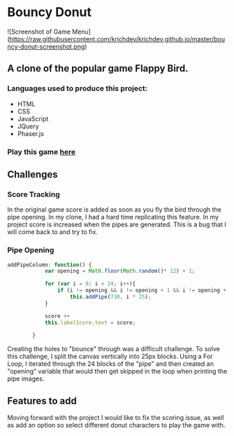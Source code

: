 # Bouncy Donut
![Screenshot of Game Menu]
(https://raw.githubusercontent.com/krichdev/krichdev.github.io/master/bouncy-donut-screenshot.png)

## A clone of the popular game Flappy Bird. 

### Languages used to produce this project:
* HTML
* CSS
* JavaScript
* JQuery
* Phaser.js

### Play this game [here](http://www.helloimkyle.com/bouncy-donut)

## Challenges

### Score Tracking
In the original game score is added as soon as you fly the bird through the pipe opening. In my clone, I had a hard time replicating this feature. In my project score is increased when the pipes are generated. This is a bug that I will come back to and try to fix.

### Pipe Opening
```javascript
addPipeColumn: function() {
			var opening = Math.floor(Math.random()* 12) + 1;

			for (var i = 0; i < 24; i++){
				if (i != opening && i != opening + 1 && i != opening + 2 && i != opening + 3)
					this.addPipe(730, i * 25);
			}

			score ++
			this.labelScore.text = score;
		
		}
 ```
 Creating the holes to "bounce" through was a difficult challenge. To solve this challenge, I split the canvas vertically into 25px blocks. Using a For Loop, I iterated through the 24 blocks of the "pipe" and then created an "opening" variable that would then get skipped in the loop when printing the pipe images.
 
 ## Features to add
 Moving forward with the project I would like to fix the scoring issue, as well as add an option so select different donut characters to play the game with.
